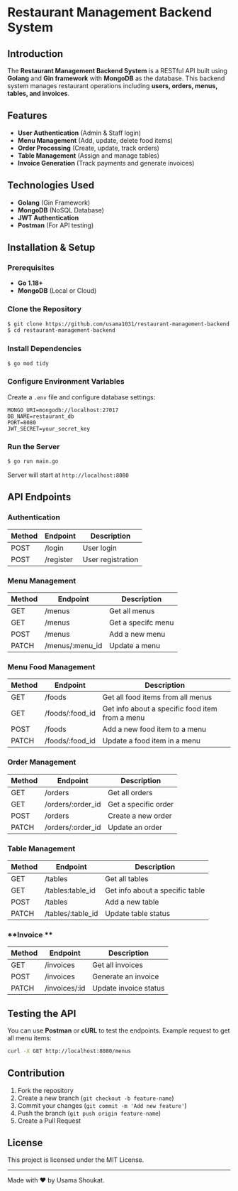 # Restaurant Management Backend System

## Introduction
The **Restaurant Management Backend System** is a RESTful API built using **Golang** and **Gin framework** with **MongoDB** as the database. This backend system manages restaurant operations including **users, orders, menus, tables, and invoices**.

## Features
- **User Authentication** (Admin & Staff login)
- **Menu Management** (Add, update, delete food items)
- **Order Processing** (Create, update, track orders)
- **Table Management** (Assign and manage tables)
- **Invoice Generation** (Track payments and generate invoices)

## Technologies Used
- **Golang** (Gin Framework)
- **MongoDB** (NoSQL Database)
- **JWT Authentication**
- **Postman** (For API testing)

## Installation & Setup
### Prerequisites
- **Go 1.18+**
- **MongoDB** (Local or Cloud)

### Clone the Repository
```sh
$ git clone https://github.com/usama1031/restaurant-management-backend.git
$ cd restaurant-management-backend
```

### Install Dependencies
```sh
$ go mod tidy
```

### Configure Environment Variables
Create a `.env` file and configure database settings:
```
MONGO_URI=mongodb://localhost:27017
DB_NAME=restaurant_db
PORT=8080
JWT_SECRET=your_secret_key
```

### Run the Server
```sh
$ go run main.go
```
Server will start at `http://localhost:8080`

## API Endpoints

### **Authentication**
| Method | Endpoint         | Description              |
|--------|-----------------|--------------------------|
| POST   | /login          | User login               |
| POST   | /register       | User registration        |

### **Menu Management**
| Method | Endpoint         | Description              |
|--------|-----------------|--------------------------|
| GET    | /menus           | Get all menus       |
| GET    | /menus           | Get a specifc menu  |
| POST   | /menus           | Add a new menu      |
| PATCH    | /menus/:menu_id | Update a menu      |

### **Menu Food Management**
| Method | Endpoint         | Description              |
|--------|-----------------|--------------------------|
| GET    | /foods           | Get all food items from all menus |
| GET    | /foods/:food_id  | Get info about a specific food item from a menu |
| POST   | /foods           | Add a new food item to a menu  |
| PATCH    | /foods/:food_id  | Update a food item in a menu |

### **Order Management**
| Method | Endpoint         | Description              |
|--------|-----------------|--------------------------|
| GET    | /orders         | Get all orders           |
| GET    | /orders/:order_id   | Get a specific order |
| POST   | /orders         | Create a new order       |
| PATCH    | /orders/:order_id     | Update an order  |

### **Table Management**
| Method | Endpoint         | Description              |
|--------|-----------------|--------------------------|
| GET    | /tables         | Get all tables           |
| GET    | /tables:table_id  | Get info about a specific table |
| POST   | /tables         | Add a new table          |
| PATCH    | /tables/:table_id     | Update table status      |

### **Invoice **
| Method | Endpoint         | Description              |
|--------|-----------------|--------------------------|
| GET    | /invoices       | Get all invoices         |
| POST   | /invoices       | Generate an invoice      |
| PATCH    | /invoices/:id   | Update invoice status    |

## Testing the API
You can use **Postman** or **cURL** to test the endpoints.
Example request to get all menu items:
```sh
curl -X GET http://localhost:8080/menus
```

## Contribution
1. Fork the repository
2. Create a new branch (`git checkout -b feature-name`)
3. Commit your changes (`git commit -m 'Add new feature'`)
4. Push the branch (`git push origin feature-name`)
5. Create a Pull Request

## License
This project is licensed under the MIT License.

---
Made with ❤️ by Usama Shoukat. 

